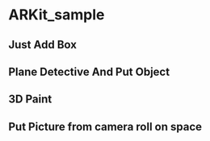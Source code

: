 # ARKit_sample

## Just Add Box

## Plane Detective And Put Object

## 3D Paint

## Put Picture from camera roll on space
